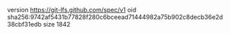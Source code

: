 version https://git-lfs.github.com/spec/v1
oid sha256:9742af5431b77828f280c6bceead71444982a75b902c8decb36e2d38cbf31edb
size 1842
